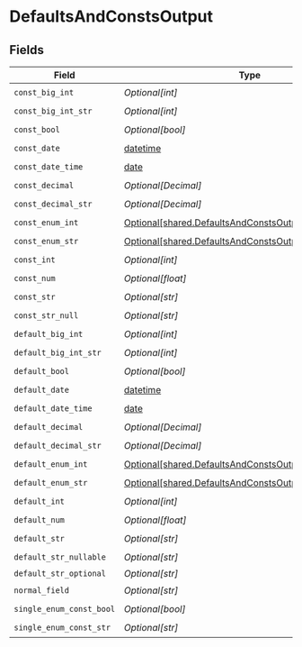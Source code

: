 # DefaultsAndConstsOutput


## Fields

| Field                                                                                                                      | Type                                                                                                                       | Required                                                                                                                   | Description                                                                                                                |
| -------------------------------------------------------------------------------------------------------------------------- | -------------------------------------------------------------------------------------------------------------------------- | -------------------------------------------------------------------------------------------------------------------------- | -------------------------------------------------------------------------------------------------------------------------- |
| `const_big_int`                                                                                                            | *Optional[int]*                                                                                                            | :heavy_check_mark:                                                                                                         | N/A                                                                                                                        |
| `const_big_int_str`                                                                                                        | *Optional[int]*                                                                                                            | :heavy_check_mark:                                                                                                         | N/A                                                                                                                        |
| `const_bool`                                                                                                               | *Optional[bool]*                                                                                                           | :heavy_check_mark:                                                                                                         | N/A                                                                                                                        |
| `const_date`                                                                                                               | [datetime](https://docs.python.org/3/library/datetime.html#datetime-objects)                                               | :heavy_check_mark:                                                                                                         | N/A                                                                                                                        |
| `const_date_time`                                                                                                          | [date](https://docs.python.org/3/library/datetime.html#date-objects)                                                       | :heavy_check_mark:                                                                                                         | N/A                                                                                                                        |
| `const_decimal`                                                                                                            | *Optional[Decimal]*                                                                                                        | :heavy_check_mark:                                                                                                         | N/A                                                                                                                        |
| `const_decimal_str`                                                                                                        | *Optional[Decimal]*                                                                                                        | :heavy_check_mark:                                                                                                         | N/A                                                                                                                        |
| `const_enum_int`                                                                                                           | [Optional[shared.DefaultsAndConstsOutputConstEnumInt]](undefined/models/shared/defaultsandconstsoutputconstenumint.md)     | :heavy_check_mark:                                                                                                         | N/A                                                                                                                        |
| `const_enum_str`                                                                                                           | [Optional[shared.DefaultsAndConstsOutputConstEnumStr]](undefined/models/shared/defaultsandconstsoutputconstenumstr.md)     | :heavy_check_mark:                                                                                                         | N/A                                                                                                                        |
| `const_int`                                                                                                                | *Optional[int]*                                                                                                            | :heavy_check_mark:                                                                                                         | N/A                                                                                                                        |
| `const_num`                                                                                                                | *Optional[float]*                                                                                                          | :heavy_check_mark:                                                                                                         | N/A                                                                                                                        |
| `const_str`                                                                                                                | *Optional[str]*                                                                                                            | :heavy_check_mark:                                                                                                         | N/A                                                                                                                        |
| `const_str_null`                                                                                                           | *Optional[str]*                                                                                                            | :heavy_check_mark:                                                                                                         | N/A                                                                                                                        |
| `default_big_int`                                                                                                          | *Optional[int]*                                                                                                            | :heavy_check_mark:                                                                                                         | N/A                                                                                                                        |
| `default_big_int_str`                                                                                                      | *Optional[int]*                                                                                                            | :heavy_check_mark:                                                                                                         | N/A                                                                                                                        |
| `default_bool`                                                                                                             | *Optional[bool]*                                                                                                           | :heavy_check_mark:                                                                                                         | N/A                                                                                                                        |
| `default_date`                                                                                                             | [datetime](https://docs.python.org/3/library/datetime.html#datetime-objects)                                               | :heavy_check_mark:                                                                                                         | N/A                                                                                                                        |
| `default_date_time`                                                                                                        | [date](https://docs.python.org/3/library/datetime.html#date-objects)                                                       | :heavy_check_mark:                                                                                                         | N/A                                                                                                                        |
| `default_decimal`                                                                                                          | *Optional[Decimal]*                                                                                                        | :heavy_check_mark:                                                                                                         | N/A                                                                                                                        |
| `default_decimal_str`                                                                                                      | *Optional[Decimal]*                                                                                                        | :heavy_check_mark:                                                                                                         | N/A                                                                                                                        |
| `default_enum_int`                                                                                                         | [Optional[shared.DefaultsAndConstsOutputDefaultEnumInt]](undefined/models/shared/defaultsandconstsoutputdefaultenumint.md) | :heavy_check_mark:                                                                                                         | N/A                                                                                                                        |
| `default_enum_str`                                                                                                         | [Optional[shared.DefaultsAndConstsOutputDefaultEnumStr]](undefined/models/shared/defaultsandconstsoutputdefaultenumstr.md) | :heavy_check_mark:                                                                                                         | N/A                                                                                                                        |
| `default_int`                                                                                                              | *Optional[int]*                                                                                                            | :heavy_check_mark:                                                                                                         | N/A                                                                                                                        |
| `default_num`                                                                                                              | *Optional[float]*                                                                                                          | :heavy_check_mark:                                                                                                         | N/A                                                                                                                        |
| `default_str`                                                                                                              | *Optional[str]*                                                                                                            | :heavy_check_mark:                                                                                                         | N/A                                                                                                                        |
| `default_str_nullable`                                                                                                     | *Optional[str]*                                                                                                            | :heavy_check_mark:                                                                                                         | N/A                                                                                                                        |
| `default_str_optional`                                                                                                     | *Optional[str]*                                                                                                            | :heavy_minus_sign:                                                                                                         | N/A                                                                                                                        |
| `normal_field`                                                                                                             | *Optional[str]*                                                                                                            | :heavy_check_mark:                                                                                                         | N/A                                                                                                                        |
| `single_enum_const_bool`                                                                                                   | *Optional[bool]*                                                                                                           | :heavy_check_mark:                                                                                                         | N/A                                                                                                                        |
| `single_enum_const_str`                                                                                                    | *Optional[str]*                                                                                                            | :heavy_check_mark:                                                                                                         | N/A                                                                                                                        |